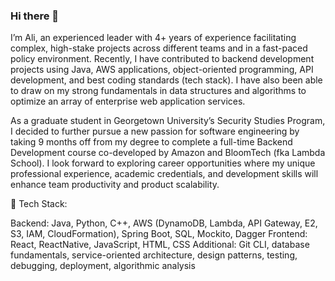 ### Hi there 👋

I’m Ali, an experienced leader with 4+ years of experience facilitating complex, high-stake projects across different teams and in a fast-paced policy environment. Recently, I have contributed to backend development projects using Java, AWS applications,  object-oriented programming, API development, and best coding standards (tech stack). I have also been able to draw on my strong fundamentals in data structures and algorithms to optimize an array of enterprise web application services. 

As a graduate student in Georgetown University’s Security Studies Program, I decided to further pursue a new passion for software engineering by taking 9 months off from my degree to complete a full-time Backend Development course co-developed by Amazon and BloomTech (fka Lambda School). I look forward to exploring career opportunities where my unique professional experience, academic credentials, and development skills will enhance team productivity and product scalability.

📌 Tech Stack:

Backend: Java, Python, C++,  AWS (DynamoDB, Lambda, API Gateway, E2, S3, IAM, CloudFormation), Spring Boot, SQL, Mockito, Dagger 
Frontend: React, ReactNative, JavaScript, HTML, CSS
Additional: Git CLI, database fundamentals, service-oriented architecture, design patterns, testing, debugging, deployment, algorithmic analysis
